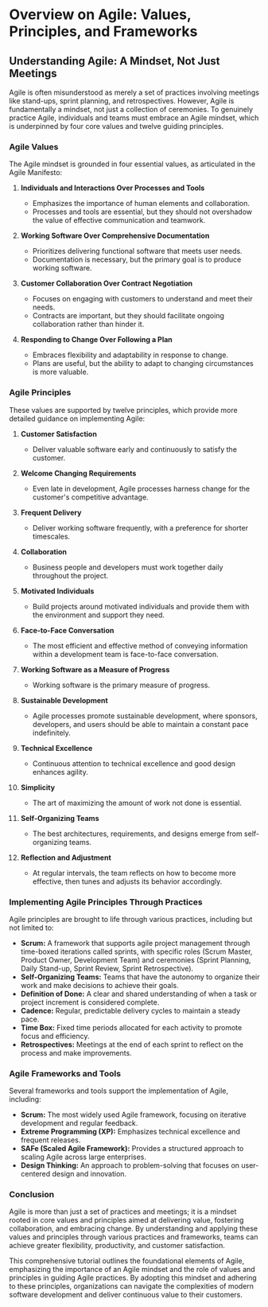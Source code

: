# Overview on Agile: Values, Principles, and Frameworks

## Understanding Agile: A Mindset, Not Just Meetings

Agile is often misunderstood as merely a set of practices involving meetings like stand-ups, sprint planning, and retrospectives. However, Agile is fundamentally a mindset, not just a collection of ceremonies. To genuinely practice Agile, individuals and teams must embrace an Agile mindset, which is underpinned by four core values and twelve guiding principles.

### Agile Values

The Agile mindset is grounded in four essential values, as articulated in the Agile Manifesto:

1. **Individuals and Interactions Over Processes and Tools**
   - Emphasizes the importance of human elements and collaboration.
   - Processes and tools are essential, but they should not overshadow the value of effective communication and teamwork.

2. **Working Software Over Comprehensive Documentation**
   - Prioritizes delivering functional software that meets user needs.
   - Documentation is necessary, but the primary goal is to produce working software.

3. **Customer Collaboration Over Contract Negotiation**
   - Focuses on engaging with customers to understand and meet their needs.
   - Contracts are important, but they should facilitate ongoing collaboration rather than hinder it.

4. **Responding to Change Over Following a Plan**
   - Embraces flexibility and adaptability in response to change.
   - Plans are useful, but the ability to adapt to changing circumstances is more valuable.

### Agile Principles

These values are supported by twelve principles, which provide more detailed guidance on implementing Agile:

1. **Customer Satisfaction**
   - Deliver valuable software early and continuously to satisfy the customer.

2. **Welcome Changing Requirements**
   - Even late in development, Agile processes harness change for the customer's competitive advantage.

3. **Frequent Delivery**
   - Deliver working software frequently, with a preference for shorter timescales.

4. **Collaboration**
   - Business people and developers must work together daily throughout the project.

5. **Motivated Individuals**
   - Build projects around motivated individuals and provide them with the environment and support they need.

6. **Face-to-Face Conversation**
   - The most efficient and effective method of conveying information within a development team is face-to-face conversation.

7. **Working Software as a Measure of Progress**
   - Working software is the primary measure of progress.

8. **Sustainable Development**
   - Agile processes promote sustainable development, where sponsors, developers, and users should be able to maintain a constant pace indefinitely.

9. **Technical Excellence**
   - Continuous attention to technical excellence and good design enhances agility.

10. **Simplicity**
    - The art of maximizing the amount of work not done is essential.

11. **Self-Organizing Teams**
    - The best architectures, requirements, and designs emerge from self-organizing teams.

12. **Reflection and Adjustment**
    - At regular intervals, the team reflects on how to become more effective, then tunes and adjusts its behavior accordingly.

### Implementing Agile Principles Through Practices

Agile principles are brought to life through various practices, including but not limited to:

- **Scrum:** A framework that supports agile project management through time-boxed iterations called sprints, with specific roles (Scrum Master, Product Owner, Development Team) and ceremonies (Sprint Planning, Daily Stand-up, Sprint Review, Sprint Retrospective).
- **Self-Organizing Teams:** Teams that have the autonomy to organize their work and make decisions to achieve their goals.
- **Definition of Done:** A clear and shared understanding of when a task or project increment is considered complete.
- **Cadence:** Regular, predictable delivery cycles to maintain a steady pace.
- **Time Box:** Fixed time periods allocated for each activity to promote focus and efficiency.
- **Retrospectives:** Meetings at the end of each sprint to reflect on the process and make improvements.

### Agile Frameworks and Tools

Several frameworks and tools support the implementation of Agile, including:

- **Scrum:** The most widely used Agile framework, focusing on iterative development and regular feedback.
- **Extreme Programming (XP):** Emphasizes technical excellence and frequent releases.
- **SAFe (Scaled Agile Framework):** Provides a structured approach to scaling Agile across large enterprises.
- **Design Thinking:** An approach to problem-solving that focuses on user-centered design and innovation.

### Conclusion

Agile is more than just a set of practices and meetings; it is a mindset rooted in core values and principles aimed at delivering value, fostering collaboration, and embracing change. By understanding and applying these values and principles through various practices and frameworks, teams can achieve greater flexibility, productivity, and customer satisfaction.

This comprehensive tutorial outlines the foundational elements of Agile, emphasizing the importance of an Agile mindset and the role of values and principles in guiding Agile practices. By adopting this mindset and adhering to these principles, organizations can navigate the complexities of modern software development and deliver continuous value to their customers.
